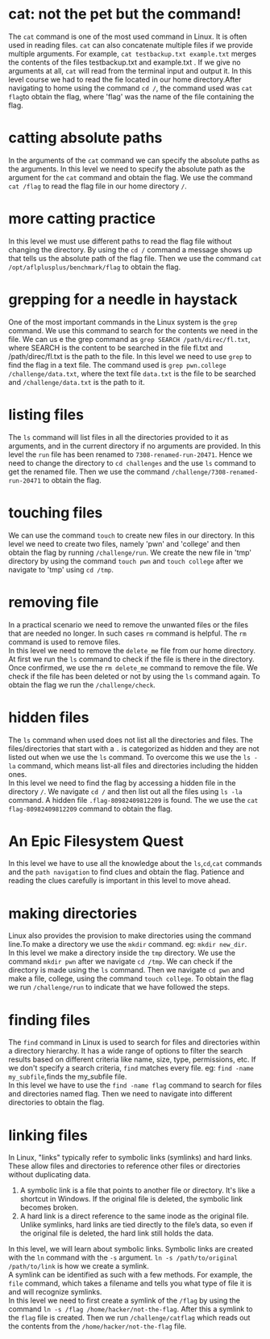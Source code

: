 # cat: not the pet but the command!
The `cat` command is one of the most used command in Linux. It is often used in reading files. `cat` can also concatenate multiple files if we provide multiple arguments.
For example, `cat testbackup.txt example.txt` merges the contents of the files testbackup.txt and example.txt .
If we give no arguments at all, `cat` will read from the terminal input and output it.
In this level course we had to read the fie located in our home directory.After navigating to home using the command `cd /`, the command used was `cat flag`to obtain the flag, where 'flag' was the name of the file containing the flag.

# catting absolute paths
In the arguments of the `cat` command we can specify the absolute paths as the arguments. In this level we need to specify the absolute path as the argument for the `cat` command and obtain the flag.
We use the command `cat /flag` to read the flag file in our home directory `/`.

# more catting practice 
In this level we must use different paths to read the flag file without changing the directory. By using the `cd /` command a message shows up that tells us the absolute path of the flag file. Then we use the command `cat /opt/aflplusplus/benchmark/flag` to obtain the flag.

# grepping for a needle in haystack
One of the most important commands in the Linux system is the `grep` command. We use this command to search for the contents we need in the file.
We can us e the grep command as `grep SEARCH /path/direc/fl.txt`, where SEARCH is the content to be searched in the file fl.txt and /path/direc/fl.txt is the path to the file.
In this level we need to use `grep` to find the flag in a text file. The command used is `grep pwn.college /challenge/data.txt`, where the text file `data.txt` is the file to be searched and `/challenge/data.txt` is the path to it.

# listing files 
The `ls` command will list files in all the directories provided to it as arguments, and in the current directory if no arguments are provided.
In this level the `run` file has been renamed to `7308-renamed-run-20471`. Hence we need to change the directory to `cd challenges` and the use `ls` command to get the renamed file. Then we use the command `/challenge/7308-renamed-run-20471` to obtain the flag.

# touching files
We can use the command `touch` to create new files in our directory.
In this level we need to create two files, namely 'pwn' and 'college' and then obtain the flag by running `/challenge/run`. We create the new file in 'tmp' directory by using the command `touch pwn` and `touch college` after we navigate to 'tmp' using `cd /tmp`.

# removing file
In a practical scenario we need to remove the unwanted files or the files that are needed no longer. In such cases `rm` command is helpful. The `rm` command is used to remove files.  
In this level  we need to remove the `delete_me` file from our home directory. At first we run the `ls` command to check if the file is there in the directory. Once confirmed, we use the `rm delete_me` command to remove the file. We check if the file has been deleted or not by using the `ls` command again. To obtain the flag we run the `/challenge/check`. 

# hidden files
The `ls` command when used does not list all the directories and files. The files/directories that start with a `.` is categorized as hidden and they are not listed out when we use the `ls` command. To overcome this we use the `ls -la` command, which means list-all files and directories including the hidden ones.  
In this level we need to find the flag by accessing a hidden file in the directory `/`. We navigate `cd /` and then list out all the files using `ls -la` command. A hidden file `.flag-80982409812209` is found. The we use the `cat flag-80982409812209` command to obtain the flag.

# An Epic Filesystem Quest
In this level we have to use all the knowledge about the `ls`,`cd`,`cat` commands and the `path navigation` to find clues and obtain the flag. Patience and reading the clues carefully is important in this level to move ahead. 

# making directories
Linux also provides the provision to make directories using the command line.To make a directory we use the `mkdir` command. eg: `mkdir new_dir`.  
In this level we make a directory inside the `tmp` directory. We use the command `mkdir pwn` after we navigate `cd /tmp`. We can check if the directory is made using the `ls` command. Then we navigate `cd pwn` and make a file, college, using the command `touch college`. To obtain the flag we run `/challenge/run` to indicate that we have followed the steps.

# finding files
The `find` command in Linux is used to search for files and directories within a directory hierarchy. It has a wide range of options to filter the search results based on different criteria like name, size, type, permissions, etc. If we don't specify a search criteria, `find` matches every file. eg: `find -name my_subfile`,finds the my_subfile file.  
In this level we have to use the `find -name flag` command to search for files and directories named flag. Then we need to navigate into different directories to obtain the flag. 

# linking files
In Linux, "links" typically refer to symbolic links (symlinks) and hard links. These allow files and directories to reference other files or directories without duplicating data.
1. A symbolic link is a file that points to another file or directory. It's like a shortcut in Windows. If the original file is deleted, the symbolic link becomes broken.
2. A hard link is a direct reference to the same inode as the original file. Unlike symlinks, hard links are tied directly to the file’s data, so even if the original file is deleted, the hard link still holds the data.

  
In this level, we will learn about symbolic links. Symbolic links are created with the `ln` command with the `-s` argument. `ln -s /path/to/original /path/to/link` is how we create a symlink.  
A symlink can be identified as such with a few methods. For example, the `file` command, which takes a filename and tells you what type of file it is and will recognize symlinks.  
In this level we need to first create a symlink of the `/flag` by using the command `ln -s /flag /home/hacker/not-the-flag`. After this a symlink to the `flag` file is created. Then we run `/challenge/catflag` which reads out the contents from the `/home/hacker/not-the-flag` file.

